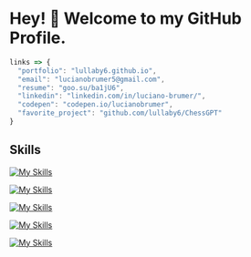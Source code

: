# Hey! 👋 Welcome to my GitHub Profile.

```js
links => {
  "portfolio": "lullaby6.github.io",
  "email": "lucianobrumer5@gmail.com",
  "resume": "goo.su/ba1jU6",
  "linkedin": "linkedin.com/in/luciano-brumer/",
  "codepen": "codepen.io/lucianobrumer",
  "favorite_project": "github.com/lullaby6/ChessGPT"
} 
```
## Skills
[![My Skills](https://skillicons.dev/icons?i=js,html,css,golang,react,svelte,astro,tailwind,prisma)](https://skillicons.dev)

[![My Skills](https://skillicons.dev/icons?i=golang,php)](https://skillicons.dev)

[![My Skills](https://skillicons.dev/icons?i=python,fastapi,django,flask)](https://skillicons.dev)

[![My Skills](https://skillicons.dev/icons?i=mysql,postgresql,mongodb,sqlserver)](https://skillicons.dev)

[![My Skills](https://skillicons.dev/icons?i=java,c#)](https://skillicons.dev)
